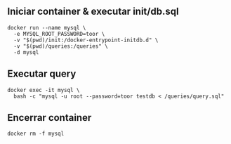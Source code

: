 ## Iniciar container & executar init/db.sql

```
docker run --name mysql \
  -e MYSQL_ROOT_PASSWORD=toor \
  -v "$(pwd)/init:/docker-entrypoint-initdb.d" \
  -v "$(pwd)/queries:/queries" \
  -d mysql
```

## Executar query

```
docker exec -it mysql \
  bash -c "mysql -u root --password=toor testdb < /queries/query.sql"
```

## Encerrar container

```
docker rm -f mysql
```
